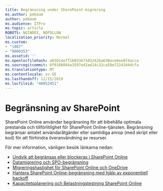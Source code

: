```yaml
---
title: Begränsning under SharePoint-migrering
ms.author: pebaum
author: pebaum
ms.audience: ITPro
ms.topic: article
ROBOTS: NOINDEX, NOFOLLOW
localization_priority: Normal
ms.custom:
- "1987"
- "9000353"
ms.assetid: ''
ms.openlocfilehash: a03014eff1b03367103242ba630ace6ee0f4acca
ms.sourcegitcommit: 0f0186044a3597e42ad14c32ca58e7224344dcfa
ms.translationtype: MT
ms.contentlocale: sv-SE
ms.lasthandoff: 12/15/2019
ms.locfileid: "40052451"
---
```

# <a name="sharepoint-throttling"></a>Begränsning av SharePoint

SharePoint Online använder begränsning för att bibehålla optimala prestanda och tillförlitlighet för SharePoint Online-tjänsten. Begränsning begränsar antalet användaråtgärder eller samtidiga anrop (med skript eller kod) för att förhindra överanvändning av resurser.

För mer information, vänligen besök länkarna nedan:

- [Undvik att begränsas eller blockeras i SharePoint Online](https://docs.microsoft.com/sharepoint/dev/general-development/how-to-avoid-getting-throttled-or-blocked-in-sharepoint-online)
- [Datamigrering och SPO-begränsning](https://blogs.technet.microsoft.com/sposupport/2017/08/12/data-migration-and-spo-service-throttling/)
- [Migreringshastighet för SharePoint Online och OneDrive](https://docs.microsoft.com/sharepointmigration/sharepoint-online-and-onedrive-migration-speed)
- [Hantera SharePoint Online-begränsning med hjälp av exponentiell backoff](https://docs.microsoft.com/sharepoint/dev/solution-guidance/handle-sharepoint-online-throttling-by-using-exponential-back-off)
- [Kapacitetsplanering och Belastningstestning SharePoint Online](https://support.office.com/article/Capacity-planning-and-load-testing-SharePoint-Online-c932bd9b-fb9a-47ab-a330-6979d03688c0)